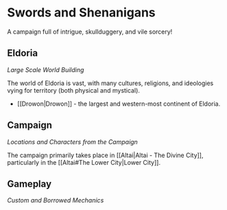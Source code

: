 # Swords and Shenanigans

A campaign full of intrigue, skullduggery, and vile sorcery!
## Eldoria
*Large Scale World Building*

The world of Eldoria is vast, with many cultures, religions, and ideologies vying for territory (both physical and mystical). 

- [[Drowon|Drowon]] - the largest and western-most continent of Eldoria.
## Campaign
*Locations and Characters from the Campaign*

The campaign primarily takes place in [[Altai|Altai - The Divine City]], particularly in the [[Altai#The Lower City|Lower City]].
## Gameplay
*Custom and Borrowed Mechanics*

